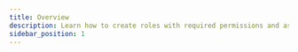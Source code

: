 ```yaml
---
title: Overview
description: Learn how to create roles with required permissions and assign them to users and user groups.
sidebar_position: 1
---
```


